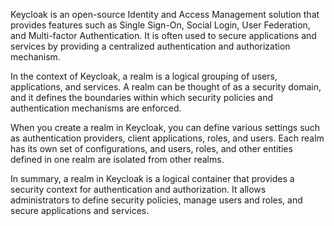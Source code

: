 Keycloak is an open-source Identity and Access Management solution that provides features such as Single Sign-On, Social
Login, User Federation, and Multi-factor Authentication. It is often used to secure applications and services by
providing a centralized authentication and authorization mechanism.

In the context of Keycloak, a realm is a logical grouping of users, applications, and services. A realm can be thought
of as a security domain, and it defines the boundaries within which security policies and authentication mechanisms are
enforced.

When you create a realm in Keycloak, you can define various settings such as authentication providers, client
applications, roles, and users. Each realm has its own set of configurations, and users, roles, and other entities
defined in one realm are isolated from other realms.

In summary, a realm in Keycloak is a logical container that provides a security context for authentication and
authorization. It allows administrators to define security policies, manage users and roles, and secure applications and
services.